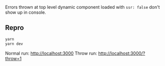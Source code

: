 Errors thrown at top level dynamic component loaded with `ssr: false` don't show up in console.

## Repro

```bash
yarn
yarn dev
```

Normal run: [http://localhost:3000](http://localhost:3000)
Throw run: [http://localhost:3000/?throw=1](http://localhost:3000/?throw=1)

